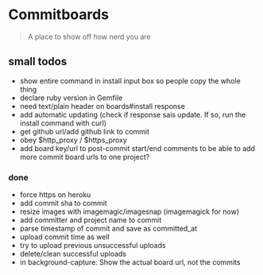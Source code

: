 # Commitboards

> A place to show off how nerd you are

## small todos

- show entire command in install input box so people copy the whole thing
- declare ruby version in Gemfile
- need text/plain header on boards#install response
- add automatic updating (check if response sais update. If so, run the install command with curl)
- get github url/add github link to commit
- obey $http_proxy / $https_proxy
- add board key/url to post-commit start/end comments to be able to add more commit board urls to one project?

### done

- force https on heroku
- add commit sha to commit
- resize images with imagemagic/imagesnap (imagemagick for now)
- add committer and project name to commit
- parse timestamp of commit and save as committed_at
- upload commit time as well
- try to upload previous unsuccessful uploads
- delete/clean successful uploads
- in background-capture: Show the actual board url, not the commits
